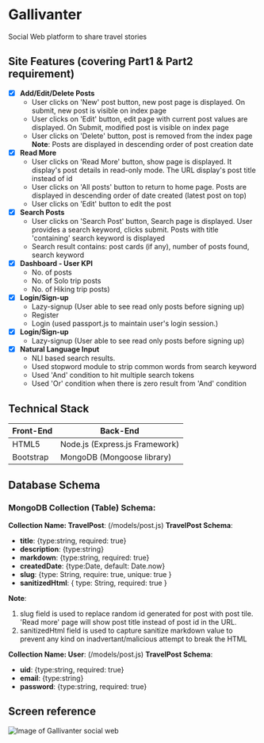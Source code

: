 # Gallivanter
Social Web platform to share travel stories

## Site Features (covering Part1 & Part2 requirement)
- [x] **Add/Edit/Delete Posts**
    * User clicks on 'New' post button, new post page is displayed. On submit, new post is visible on index page
    * User clicks on 'Edit' button, edit page with current post values are displayed. On Submit, modified post is visible on index page
    * User clicks on 'Delete' button, post is removed from the index page
    **Note**: Posts are displayed in descending order of post creation date
- [x] **Read More**
    * User clicks on 'Read More' button, show page is displayed. It display's post details in read-only mode. The URL display's post title instead of id
    * User clicks on 'All posts' button to return to home page. Posts are displayed in descending order of date created (latest post on top)
    * User clicks on 'Edit' button to edit the post
- [x] **Search Posts**
    * User clicks on 'Search Post' button, Search page is displayed. User provides a search keyword, clicks submit. Posts with title 'containing' search keyword is displayed
    * Search result contains: post cards (if any), number of posts found, search keyword
- [x] **Dashboard - User KPI**
    * No. of posts
    * No. of Solo trip posts
    * No. of Hiking trip posts)
- [x] **Login/Sign-up**
    * Lazy-signup (User able to see read only posts before signing up)
    * Register
    * Login (used passport.js to maintain user's login session.)
- [x] **Login/Sign-up**
    * Lazy-signup (User able to see read only posts before signing up)
- [x] **Natural Language Input**
    * NLI based search results.
    * Used stopword module to strip common words from search keyword
    * Used 'And' condition to hit multiple search tokens
    * Used 'Or' condition when there is zero result from 'And' condition


## Technical Stack
Front-End | Back-End
------------ | -------------
HTML5 | Node.js (Express.js Framework)
Bootstrap | MongoDB (Mongoose library)

## Database Schema
### MongoDB Collection (Table) Schema:

**Collection Name: TravelPost**: (/models/post.js)
**TravelPost Schema**:
* **title**: {type:string, required: true}
* **description**: {type:string}
* **markdown**: {type:string, required: true}
* **createdDate**: {type:Date, default: Date.now}
* **slug**: {type: String, require: true, unique: true }
* **sanitizedHtml**: { type: String, required: true }

**Note**:
1. slug field is used to replace random id generated for post with post tile. 'Read more' page will show post title instead of post id in the URL. 
2. sanitizedHtml field is used to capture sanitize markdown value to prevent any kind on inadvertant/malicious attempt to break the HTML

**Collection Name: User**: (/models/post.js)
**TravelPost Schema**:
* **uid**: {type:string, required: true}
* **email**: {type:string}
* **password**: {type:string, required: true}

## Screen reference
![Image of Gallivanter social web](https://github.com/sonalpdas-cmu/Gallivanter/blob/master/img/Galllivanter.PNG)

